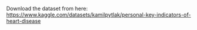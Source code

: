 Download the dataset from here: https://www.kaggle.com/datasets/kamilpytlak/personal-key-indicators-of-heart-disease
